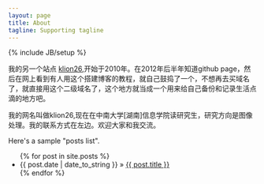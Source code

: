 ```yaml
---
layout: page
title: About
tagline: Supporting tagline
---
```

{% include JB/setup %}

我的另一个站点 [klion26](http://www.fengshuxin.com),开始于2010年。在2012年后半年知道github page，然后在网上看到有人用这个搭建博客的教程，就自己鼓捣了一个，不想再去买域名了，就直接用这个二级域名了，这个地方就当成一个用来给自己备份和记录生活点滴的地方吧。

我的网名叫做klion26,现在在中南大学[湖南]信息学院读研究生，研究方向是图像处理。我的联系方式在左边。欢迎大家和我交流。


Here's a sample "posts list".

<ul class="posts">
  {% for post in site.posts %}
    <li><span>{{ post.date | date_to_string }}</span> &raquo; <a href="{{ BASE_PATH }}{{ post.url }}">{{ post.title }}</a></li>
  {% endfor %}
</ul>

